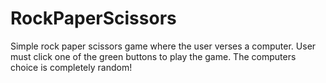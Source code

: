 # RockPaperScissors

Simple rock paper scissors game where the user verses a computer.
User must click one of the green buttons to play the game.
The computers choice is completely random!